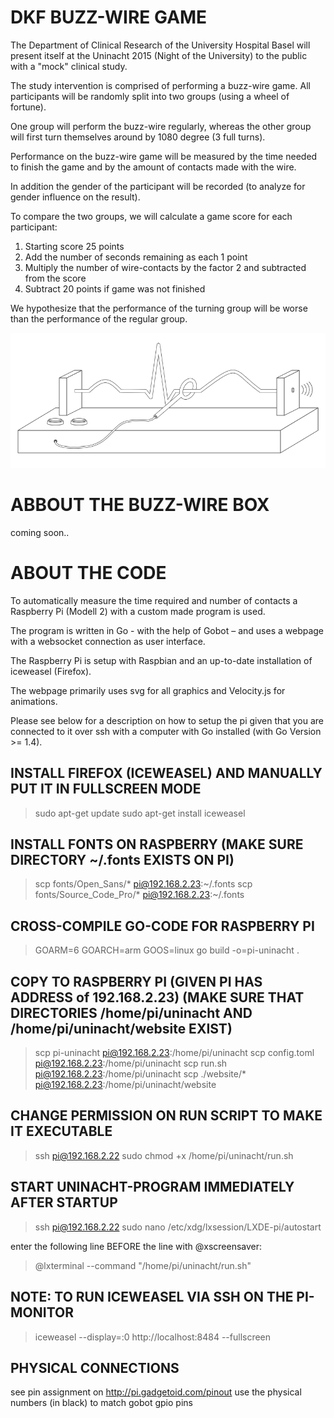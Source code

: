 # DKF BUZZ-WIRE GAME
The Department of Clinical Research of the University Hospital Basel will present
itself at the Uninacht 2015 (Night of the University) to the public with a "mock"
clinical study.

The study intervention is comprised of performing a buzz-wire game. All participants
will be randomly split into two groups (using a wheel of fortune).

One group will perform the buzz-wire regularly, whereas the other group will
first turn themselves around by 1080 degree (3 full turns).

Performance on the buzz-wire game will be measured by the time needed to finish
the game and by the amount of contacts made with the wire.

In addition the gender of the participant will be recorded (to analyze for gender
influence on the result).

To compare the two groups, we will calculate a game score for each participant:

1. Starting score 25 points
2. Add the number of seconds remaining as each 1 point
3. Multiply the number of wire-contacts by the factor 2 and subtracted from the score
4. Subtract 20 points if game was not finished

We hypothesize that the performance of the turning group will be worse than the
performance of the regular group.

<img src="documents/buzz-wire-drawing.jpg">

# ABBOUT THE BUZZ-WIRE BOX
coming soon..

# ABOUT THE CODE
To automatically measure the time required and number of contacts a Raspberry Pi
(Modell 2) with a custom made program is used.

The program is written in Go - with the help of Gobot – and uses a webpage with
a websocket connection as user interface.

The Raspberry Pi is setup with Raspbian and an up-to-date installation of iceweasel
(Firefox).

The webpage primarily uses svg for all graphics and Velocity.js for animations.

Please see below for a description on how to setup the pi given that you are
connected to it over ssh with a computer with Go installed (with Go Version >= 1.4).

## INSTALL FIREFOX (ICEWEASEL) AND MANUALLY PUT IT IN FULLSCREEN MODE
> sudo apt-get update
> sudo apt-get install iceweasel

## INSTALL FONTS ON RASPBERRY (MAKE SURE DIRECTORY ~/.fonts EXISTS ON PI)
> scp fonts/Open_Sans/* pi@192.168.2.23:~/.fonts
> scp fonts/Source_Code_Pro/* pi@192.168.2.23:~/.fonts

## CROSS-COMPILE GO-CODE FOR RASPBERRY PI
> GOARM=6 GOARCH=arm GOOS=linux go build -o=pi-uninacht .

## COPY TO RASPBERRY PI (GIVEN PI HAS ADDRESS of 192.168.2.23) (MAKE SURE THAT DIRECTORIES /home/pi/uninacht AND /home/pi/uninacht/website EXIST)
> scp pi-uninacht pi@192.168.2.23:/home/pi/uninacht
> scp config.toml pi@192.168.2.23:/home/pi/uninacht
> scp run.sh pi@192.168.2.23:/home/pi/uninacht
> scp ./website/* pi@192.168.2.23:/home/pi/uninacht/website

## CHANGE PERMISSION ON RUN SCRIPT TO MAKE IT EXECUTABLE
> ssh pi@192.168.2.22
> sudo chmod +x /home/pi/uninacht/run.sh

## START UNINACHT-PROGRAM IMMEDIATELY AFTER STARTUP
> ssh pi@192.168.2.22
> sudo nano /etc/xdg/lxsession/LXDE-pi/autostart

enter the following line BEFORE the line with @xscreensaver:
> @lxterminal --command "/home/pi/uninacht/run.sh"


## NOTE: TO RUN ICEWEASEL VIA SSH ON THE PI-MONITOR
> iceweasel --display=:0 http://localhost:8484 --fullscreen

## PHYSICAL CONNECTIONS
see pin assignment on http://pi.gadgetoid.com/pinout
use the physical numbers (in black) to match gobot gpio pins
